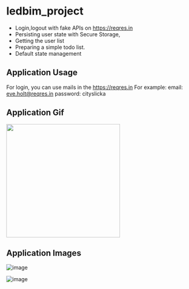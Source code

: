 # ledbim_project

- Login,logout with fake APIs on https://reqres.in
- Persisting user state with Secure Storage,
- Getting the user list
- Preparing a simple todo list.
- Default state management

## Application Usage

For login, you can use mails in the https://reqres.in
For example: 
    email: eve.holt@reqres.in
    password: cityslicka

## Application Gif
<img src="(https://user-images.githubusercontent.com/43721794/217008039-8b2dd3d5-c9d0-4a01-979a-44486cb50acb.mp4)" width="300"/>



## Application Images

![image](https://user-images.githubusercontent.com/43721794/217008645-4c76cf62-1e0b-40ac-970a-53c609a86f77.png)

![image](https://user-images.githubusercontent.com/43721794/217008835-2751be86-9d78-4303-a137-5a13b678033d.png)


